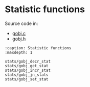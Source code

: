 # Statistic functions

Source code in:
- [gobj.c](https://github.com/artgins/yunetas/blob/main/kernel/c/gobj-c/src/gobj.c)
- [gobj.h](https://github.com/artgins/yunetas/blob/main/kernel/c/gobj-c/src/gobj.h)

```{toctree}
:caption: Statistic functions
:maxdepth: 1

stats/gobj_decr_stat
stats/gobj_get_stat
stats/gobj_incr_stat
stats/gobj_jn_stats
stats/gobj_set_stat

```
